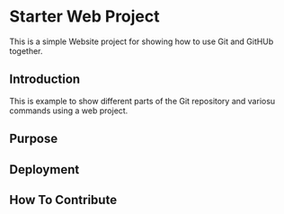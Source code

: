 # Starter Web Project

This is a simple Website project for showing how to use Git and GitHUb together.

## Introduction

This is example to show different parts of the Git repository and variosu commands using a web project.

## Purpose

## Deployment

## How To Contribute